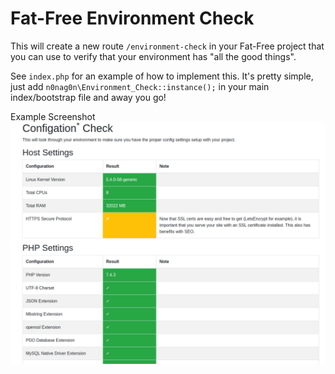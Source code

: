 # Fat-Free Environment Check

This will create a new route `/environment-check` in your Fat-Free project that you can use to verify that your environment has "all the good things".

See `index.php` for an example of how to implement this. It's pretty simple, just add `n0nag0n\Environment_Check::instance();` in your main index/bootstrap file and away you go!

Example Screenshot
![Example](example_output.png)
